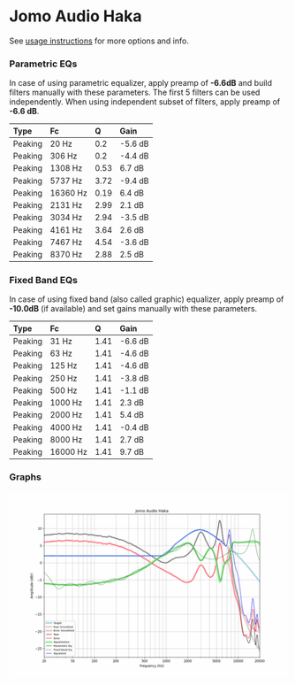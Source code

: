 # Jomo Audio Haka
See [usage instructions](https://github.com/jaakkopasanen/AutoEq#usage) for more options and info.

### Parametric EQs
In case of using parametric equalizer, apply preamp of **-6.6dB** and build filters manually
with these parameters. The first 5 filters can be used independently.
When using independent subset of filters, apply preamp of **-6.6 dB**.

| Type    | Fc       |    Q | Gain    |
|:--------|:---------|:-----|:--------|
| Peaking | 20 Hz    | 0.2  | -5.6 dB |
| Peaking | 306 Hz   | 0.2  | -4.4 dB |
| Peaking | 1308 Hz  | 0.53 | 6.7 dB  |
| Peaking | 5737 Hz  | 3.72 | -9.4 dB |
| Peaking | 16360 Hz | 0.19 | 6.4 dB  |
| Peaking | 2131 Hz  | 2.99 | 2.1 dB  |
| Peaking | 3034 Hz  | 2.94 | -3.5 dB |
| Peaking | 4161 Hz  | 3.64 | 2.6 dB  |
| Peaking | 7467 Hz  | 4.54 | -3.6 dB |
| Peaking | 8370 Hz  | 2.88 | 2.5 dB  |

### Fixed Band EQs
In case of using fixed band (also called graphic) equalizer, apply preamp of **-10.0dB**
(if available) and set gains manually with these parameters.

| Type    | Fc       |    Q | Gain    |
|:--------|:---------|:-----|:--------|
| Peaking | 31 Hz    | 1.41 | -6.6 dB |
| Peaking | 63 Hz    | 1.41 | -4.6 dB |
| Peaking | 125 Hz   | 1.41 | -4.6 dB |
| Peaking | 250 Hz   | 1.41 | -3.8 dB |
| Peaking | 500 Hz   | 1.41 | -1.1 dB |
| Peaking | 1000 Hz  | 1.41 | 2.3 dB  |
| Peaking | 2000 Hz  | 1.41 | 5.4 dB  |
| Peaking | 4000 Hz  | 1.41 | -0.4 dB |
| Peaking | 8000 Hz  | 1.41 | 2.7 dB  |
| Peaking | 16000 Hz | 1.41 | 9.7 dB  |

### Graphs
![](./Jomo%20Audio%20Haka.png)